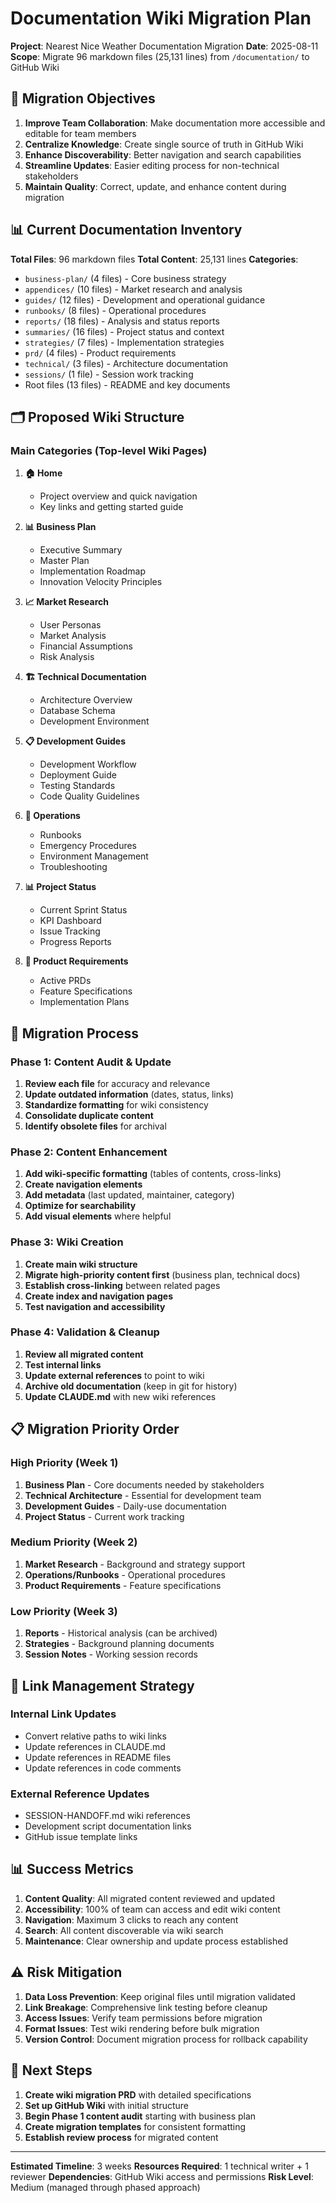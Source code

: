 # Documentation Wiki Migration Plan

**Project**: Nearest Nice Weather Documentation Migration
**Date**: 2025-08-11
**Scope**: Migrate 96 markdown files (25,131 lines) from `/documentation/` to GitHub Wiki

## 🎯 Migration Objectives

1. **Improve Team Collaboration**: Make documentation more accessible and editable for team members
2. **Centralize Knowledge**: Create single source of truth in GitHub Wiki
3. **Enhance Discoverability**: Better navigation and search capabilities
4. **Streamline Updates**: Easier editing process for non-technical stakeholders
5. **Maintain Quality**: Correct, update, and enhance content during migration

## 📊 Current Documentation Inventory

**Total Files**: 96 markdown files
**Total Content**: 25,131 lines
**Categories**:
- `business-plan/` (4 files) - Core business strategy
- `appendices/` (10 files) - Market research and analysis  
- `guides/` (12 files) - Development and operational guidance
- `runbooks/` (8 files) - Operational procedures
- `reports/` (18 files) - Analysis and status reports
- `summaries/` (16 files) - Project status and context
- `strategies/` (7 files) - Implementation strategies
- `prd/` (4 files) - Product requirements
- `technical/` (3 files) - Architecture documentation
- `sessions/` (1 file) - Session work tracking
- Root files (13 files) - README and key documents

## 🗂️ Proposed Wiki Structure

### **Main Categories (Top-level Wiki Pages)**

1. **🏠 Home**
   - Project overview and quick navigation
   - Key links and getting started guide

2. **📊 Business Plan**
   - Executive Summary
   - Master Plan
   - Implementation Roadmap
   - Innovation Velocity Principles

3. **📈 Market Research**
   - User Personas
   - Market Analysis
   - Financial Assumptions
   - Risk Analysis

4. **🏗️ Technical Documentation**
   - Architecture Overview
   - Database Schema
   - Development Environment

5. **📋 Development Guides**
   - Development Workflow
   - Deployment Guide
   - Testing Standards
   - Code Quality Guidelines

6. **🔧 Operations**
   - Runbooks
   - Emergency Procedures
   - Environment Management
   - Troubleshooting

7. **📊 Project Status**
   - Current Sprint Status
   - KPI Dashboard
   - Issue Tracking
   - Progress Reports

8. **📝 Product Requirements**
   - Active PRDs
   - Feature Specifications
   - Implementation Plans

## 🔄 Migration Process

### **Phase 1: Content Audit & Update**
1. **Review each file** for accuracy and relevance
2. **Update outdated information** (dates, status, links)
3. **Standardize formatting** for wiki consistency
4. **Consolidate duplicate content**
5. **Identify obsolete files** for archival

### **Phase 2: Content Enhancement**
1. **Add wiki-specific formatting** (tables of contents, cross-links)
2. **Create navigation elements** 
3. **Add metadata** (last updated, maintainer, category)
4. **Optimize for searchability**
5. **Add visual elements** where helpful

### **Phase 3: Wiki Creation**
1. **Create main wiki structure**
2. **Migrate high-priority content first** (business plan, technical docs)
3. **Establish cross-linking** between related pages
4. **Create index and navigation pages**
5. **Test navigation and accessibility**

### **Phase 4: Validation & Cleanup**
1. **Review all migrated content**
2. **Test internal links**
3. **Update external references** to point to wiki
4. **Archive old documentation** (keep in git for history)
5. **Update CLAUDE.md** with new wiki references

## 📋 Migration Priority Order

### **High Priority (Week 1)**
1. **Business Plan** - Core documents needed by stakeholders
2. **Technical Architecture** - Essential for development team
3. **Development Guides** - Daily-use documentation
4. **Project Status** - Current work tracking

### **Medium Priority (Week 2)**
1. **Market Research** - Background and strategy support
2. **Operations/Runbooks** - Operational procedures
3. **Product Requirements** - Feature specifications

### **Low Priority (Week 3)**
1. **Reports** - Historical analysis (can be archived)
2. **Strategies** - Background planning documents
3. **Session Notes** - Working session records

## 🔗 Link Management Strategy

### **Internal Link Updates**
- Convert relative paths to wiki links
- Update references in CLAUDE.md
- Update references in README files
- Update references in code comments

### **External Reference Updates**
- SESSION-HANDOFF.md wiki references
- Development script documentation links
- GitHub issue template links

## 📊 Success Metrics

1. **Content Quality**: All migrated content reviewed and updated
2. **Accessibility**: 100% of team can access and edit wiki content
3. **Navigation**: Maximum 3 clicks to reach any content
4. **Search**: All content discoverable via wiki search
5. **Maintenance**: Clear ownership and update process established

## ⚠️ Risk Mitigation

1. **Data Loss Prevention**: Keep original files until migration validated
2. **Link Breakage**: Comprehensive link testing before cleanup
3. **Access Issues**: Verify team permissions before migration
4. **Format Issues**: Test wiki rendering before bulk migration
5. **Version Control**: Document migration process for rollback capability

## 🎯 Next Steps

1. **Create wiki migration PRD** with detailed specifications
2. **Set up GitHub Wiki** with initial structure
3. **Begin Phase 1 content audit** starting with business plan
4. **Create migration templates** for consistent formatting
5. **Establish review process** for migrated content

---

**Estimated Timeline**: 3 weeks
**Resources Required**: 1 technical writer + 1 reviewer
**Dependencies**: GitHub Wiki access and permissions
**Risk Level**: Medium (managed through phased approach)